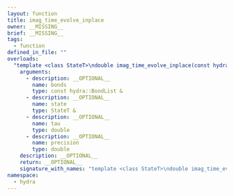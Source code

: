 ```yaml
---
layout: function
title: imag_time_evolve_inplace
owner: __MISSING__
brief: __MISSING__
tags:
  - function
defined_in_file: ""
overloads:
  "template <class StateT>\ndouble imag_time_evolve_inplace(const hydra::BondList &, StateT &, double, double)":
    arguments:
      - description: __OPTIONAL__
        name: bonds
        type: const hydra::BondList &
      - description: __OPTIONAL__
        name: state
        type: StateT &
      - description: __OPTIONAL__
        name: tau
        type: double
      - description: __OPTIONAL__
        name: precision
        type: double
    description: __OPTIONAL__
    return: __OPTIONAL__
    signature_with_names: "template <class StateT>\ndouble imag_time_evolve_inplace(const hydra::BondList & bonds, StateT & state, double tau, double precision)"
namespace:
  - hydra
---
```

